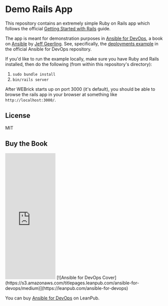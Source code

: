 # Demo Rails App

This repository contains an extremely simple Ruby on Rails app which follows the official [Getting Started with Rails](http://guides.rubyonrails.org/getting_started.html) guide.

The app is meant for demonstration purposes in [Ansible for DevOps](http://ansiblefordevops.com/), a book on [Ansible](http://www.ansible.com/) by [Jeff Geerling](http://jeffgeerling.com/). See, specifically, the [deployments example](https://github.com/geerlingguy/ansible-for-devops/tree/master/deployments) in the official Ansible for DevOps repository.

If you'd like to run the example locally, make sure you have Ruby and Rails installed, then do the following (from within this repository's directory):

  1. `sudo bundle install`
  2. `bin/rails server`

After WEBrick starts up on port 3000 (it's default), you should be able to browse the rails app in your browser at something like `http://localhost:3000/`.

## License

MIT

## Buy the Book

<iframe width="160" height="400" src="https://leanpub.com/ansible-for-devops/embed" frameborder="0" allowtransparency="true"></iframe>
[![Ansible for DevOps Cover](https://s3.amazonaws.com/titlepages.leanpub.com/ansible-for-devops/medium)](https://leanpub.com/ansible-for-devops)

You can buy [Ansible for DevOps](https://leanpub.com/ansible-for-devops) on LeanPub.
